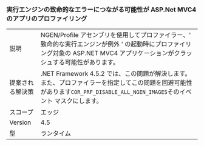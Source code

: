 ### <a name="profiling-aspnet-mvc4-apps-can-lead-to-fatal-execution-engine-error"></a>実行エンジンの致命的なエラーにつながる可能性が ASP.Net MVC4 のアプリのプロファイリング

|   |   |
|---|---|
|説明|NGEN/Profile アセンブリを使用してプロファイラー、' 致命的な実行エンジンが例外 ' の起動時にプロファイリング対象の ASP.NET MVC4 アプリケーションがクラッシュする可能性があります。|
|提案される解決策|.NET Framework 4.5.2 では、この問題が解決します。 また、プロファイラーを指定してこの問題を回避可能性があります<code>COR_PRF_DISABLE_ALL_NGEN_IMAGES</code>そのイベント マスクにします。|
|スコープ|エッジ|
|Version|4.5|
|型|ランタイム|

